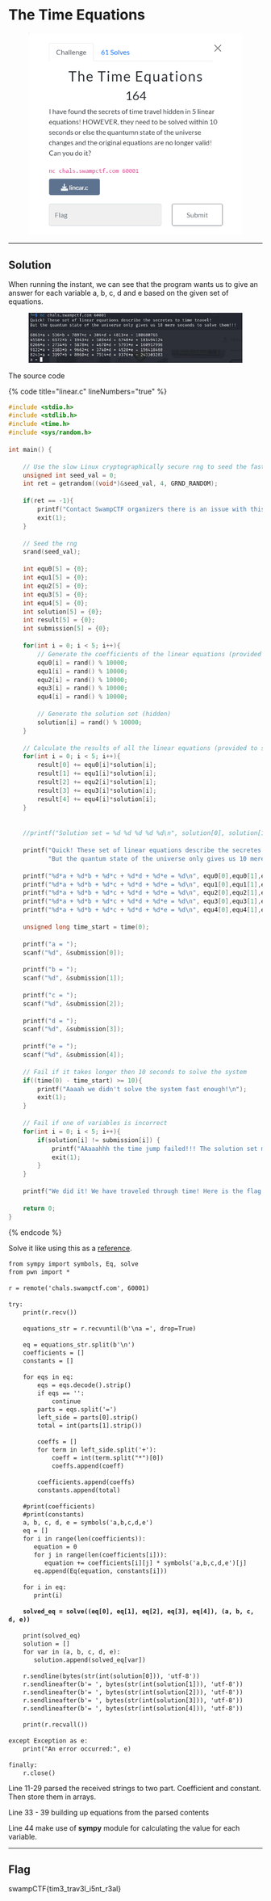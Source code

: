 # The Time Equations

<figure><img src="../../../.gitbook/assets/image (9) (1).png" alt=""><figcaption></figcaption></figure>

***

## Solution

When running the instant, we can see that the program wants us to give an answer for each variable a, b, c, d and e based on the given set of equations.

<figure><img src="../../../.gitbook/assets/image (11) (1).png" alt=""><figcaption></figcaption></figure>

The source code

{% code title="linear.c" lineNumbers="true" %}
```c
#include <stdio.h>
#include <stdlib.h>
#include <time.h>
#include <sys/random.h>

int main() {

    // Use the slow Linux cryptographically secure rng to seed the faster insecure rng
    unsigned int seed_val = 0;
    int ret = getrandom((void*)&seed_val, 4, GRND_RANDOM);

    if(ret == -1){
        printf("Contact SwampCTF organizers there is an issue with this challenge.\nExiting....\n");
        exit(1);
    }

    // Seed the rng
    srand(seed_val);

    int equ0[5] = {0};
    int equ1[5] = {0};
    int equ2[5] = {0};
    int equ3[5] = {0};
    int equ4[5] = {0};
    int solution[5] = {0};
    int result[5] = {0};
    int submission[5] = {0};

    for(int i = 0; i < 5; i++){
        // Generate the coefficients of the linear equations (provided to stdout)
        equ0[i] = rand() % 10000;
        equ1[i] = rand() % 10000;
        equ2[i] = rand() % 10000;
        equ3[i] = rand() % 10000;
        equ4[i] = rand() % 10000;

        // Generate the solution set (hidden)
        solution[i] = rand() % 10000;
    }

    // Calculate the results of all the linear equations (provided to stdout)
    for(int i = 0; i < 5; i++){
        result[0] += equ0[i]*solution[i];
        result[1] += equ1[i]*solution[i];
        result[2] += equ2[i]*solution[i];
        result[3] += equ3[i]*solution[i];
        result[4] += equ4[i]*solution[i];
    }


    //printf("Solution set = %d %d %d %d %d\n", solution[0], solution[1], solution[2], solution[3], solution[4]);

    printf("Quick! These set of linear equations describe the secretes to time travel!\n"
           "But the quantum state of the universe only gives us 10 mere seconds to solve them!!!\n\n");

    printf("%d*a + %d*b + %d*c + %d*d + %d*e = %d\n", equ0[0],equ0[1],equ0[2],equ0[3],equ0[4],result[0]);
    printf("%d*a + %d*b + %d*c + %d*d + %d*e = %d\n", equ1[0],equ1[1],equ1[2],equ1[3],equ1[4],result[1]);
    printf("%d*a + %d*b + %d*c + %d*d + %d*e = %d\n", equ2[0],equ2[1],equ2[2],equ2[3],equ2[4],result[2]);
    printf("%d*a + %d*b + %d*c + %d*d + %d*e = %d\n", equ3[0],equ3[1],equ3[2],equ3[3],equ3[4],result[3]);
    printf("%d*a + %d*b + %d*c + %d*d + %d*e = %d\n", equ4[0],equ4[1],equ4[2],equ4[3],equ4[4],result[4]);

    unsigned long time_start = time(0);

    printf("a = ");
    scanf("%d", &submission[0]);

    printf("b = ");
    scanf("%d", &submission[1]);

    printf("c = ");
    scanf("%d", &submission[2]);

    printf("d = ");
    scanf("%d", &submission[3]);

    printf("e = ");
    scanf("%d", &submission[4]);

    // Fail if it takes longer then 10 seconds to solve the system
    if((time(0) - time_start) >= 10){
        printf("Aaaah we didn't solve the system fast enough!\n");
        exit(1);
    }

    // Fail if one of variables is incorrect
    for(int i = 0; i < 5; i++){
        if(solution[i] != submission[i]) {
            printf("AAaaahhh the time jump failed!!! The solution set must have been wrong!!\n");
            exit(1);
        }
    }

    printf("We did it! We have traveled through time! Here is the flag: \n");

    return 0;
}  
```
{% endcode %}

Solve it like using this as a [reference](https://www.geeksforgeeks.org/python-solve-the-linear-equation-of-multiple-variable/).

<pre class="language-python" data-title="solve.py" data-line-numbers><code class="lang-python">from sympy import symbols, Eq, solve
from pwn import *

r = remote('chals.swampctf.com', 60001)

try:
    print(r.recv())

    equations_str = r.recvuntil(b'\na =', drop=True)

    eq = equations_str.split(b'\n')
    coefficients = []
    constants = []

    for eqs in eq:
        eqs = eqs.decode().strip()
        if eqs == '':
            continue
        parts = eqs.split('=')
        left_side = parts[0].strip()
        total = int(parts[1].strip())

        coeffs = []
        for term in left_side.split('+'):
            coeff = int(term.split("*")[0])
            coeffs.append(coeff)

        coefficients.append(coeffs)
        constants.append(total)

    #print(coefficients)
    #print(constants)
    a, b, c, d, e = symbols('a,b,c,d,e')
    eq = []
    for i in range(len(coefficients)):
       equation = 0
       for j in range(len(coefficients[i])):
          equation += coefficients[i][j] * symbols('a,b,c,d,e')[j]
       eq.append(Eq(equation, constants[i]))

    for i in eq:
       print(i)

<strong>    solved_eq = solve((eq[0], eq[1], eq[2], eq[3], eq[4]), (a, b, c, d, e))
</strong>
    print(solved_eq)
    solution = []
    for var in (a, b, c, d, e):
       solution.append(solved_eq[var])

    r.sendline(bytes(str(int(solution[0])), 'utf-8'))
    r.sendlineafter(b'= ', bytes(str(int(solution[1])), 'utf-8'))
    r.sendlineafter(b'= ', bytes(str(int(solution[2])), 'utf-8'))
    r.sendlineafter(b'= ', bytes(str(int(solution[3])), 'utf-8'))
    r.sendlineafter(b'= ', bytes(str(int(solution[4])), 'utf-8'))

    print(r.recvall())

except Exception as e:
    print("An error occurred:", e)

finally:
    r.close()
</code></pre>

Line 11-29 parsed the received strings to two part. Coefficient and constant. Then store them in arrays.

Line 33 - 39 building up equations from the parsed contents

Line 44 make use of **sympy** module for calculating the value for each variable.

***

## Flag

swampCTF{tim3\_trav3l\_i5nt\_r3al}
